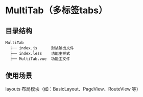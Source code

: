 # MultiTab（多标签tabs）

目录结构
----
```
MultiTab
  ├── index.js      封装输出文件              
  ├── index.less    功能主样式
  ├── MultiTab.vue  功能主文件  
```

使用场景
----
layouts 布局模块（如：BasicLayout、PageView、RouteView 等）
